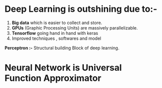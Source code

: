 # Deep Learning is outshining due to:-
1) **Big data** which is easier to collect and store.
2) **GPUs** (Graphic Processing Units) are massively parallelizable.
3) **Tensorflow** going hand in hand with keras
4) Improved techniques , softwares and model

**Perceptron :-**
Structural building Block of deep learning.

# Neural Network is Universal Function Approximator




